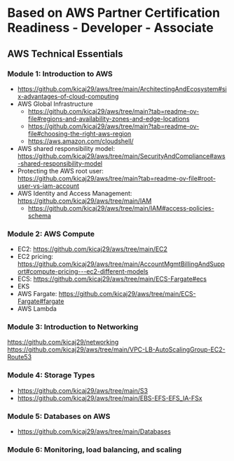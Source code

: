 # Based on AWS Partner Certification Readiness - Developer - Associate

## AWS Technical Essentials

### Module 1: Introduction to AWS

* https://github.com/kicaj29/aws/tree/main/ArchitectingAndEcosystem#six-advantages-of-cloud-computing
* AWS Global Infrastructure
  * https://github.com/kicaj29/aws/tree/main?tab=readme-ov-file#regions-and-availability-zones-and-edge-locations
  * https://github.com/kicaj29/aws/tree/main?tab=readme-ov-file#choosing-the-right-aws-region
  * https://aws.amazon.com/cloudshell/
* AWS shared responsibility model: https://github.com/kicaj29/aws/tree/main/SecurityAndCompliance#aws-shared-responsibility-model
* Protecting the AWS root user: https://github.com/kicaj29/aws/tree/main?tab=readme-ov-file#root-user-vs-iam-account
* AWS Identity and Access Management: https://github.com/kicaj29/aws/tree/main/IAM
  * https://github.com/kicaj29/aws/tree/main/IAM#access-policies-schema

### Module 2: AWS Compute

* EC2: https://github.com/kicaj29/aws/tree/main/EC2
* EC2 pricing: https://github.com/kicaj29/aws/tree/main/AccountMgmtBillingAndSupport#compute-pricing---ec2-different-models
* ECS: https://github.com/kicaj29/aws/tree/main/ECS-Fargate#ecs
* EKS
* AWS Fargate: https://github.com/kicaj29/aws/tree/main/ECS-Fargate#fargate
* AWS Lambda

### Module 3: Introduction to Networking

https://github.com/kicaj29/networking   
https://github.com/kicaj29/aws/tree/main/VPC-LB-AutoScalingGroup-EC2-Route53

### Module 4: Storage Types

* https://github.com/kicaj29/aws/tree/main/S3   
* https://github.com/kicaj29/aws/tree/main/EBS-EFS-EFS_IA-FSx   

### Module 5: Databases on AWS

* https://github.com/kicaj29/aws/tree/main/Databases

### Module 6: Monitoring, load balancing, and scaling